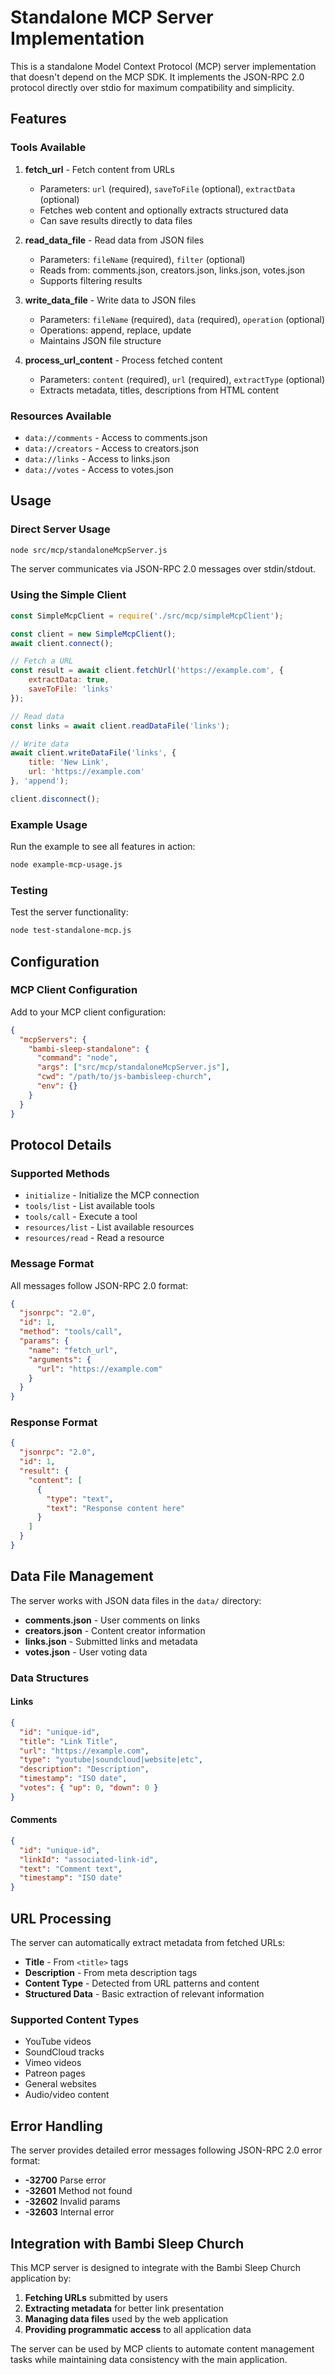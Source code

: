 # Standalone MCP Server Implementation

This is a standalone Model Context Protocol (MCP) server implementation that doesn't depend on the MCP SDK. It implements the JSON-RPC 2.0 protocol directly over stdio for maximum compatibility and simplicity.

## Features

### Tools Available

1. **fetch_url** - Fetch content from URLs
   - Parameters: `url` (required), `saveToFile` (optional), `extractData` (optional)
   - Fetches web content and optionally extracts structured data
   - Can save results directly to data files

2. **read_data_file** - Read data from JSON files
   - Parameters: `fileName` (required), `filter` (optional)
   - Reads from: comments.json, creators.json, links.json, votes.json
   - Supports filtering results

3. **write_data_file** - Write data to JSON files
   - Parameters: `fileName` (required), `data` (required), `operation` (optional)
   - Operations: append, replace, update
   - Maintains JSON file structure

4. **process_url_content** - Process fetched content
   - Parameters: `content` (required), `url` (required), `extractType` (optional)
   - Extracts metadata, titles, descriptions from HTML content

### Resources Available

- `data://comments` - Access to comments.json
- `data://creators` - Access to creators.json  
- `data://links` - Access to links.json
- `data://votes` - Access to votes.json

## Usage

### Direct Server Usage

```bash
node src/mcp/standaloneMcpServer.js
```

The server communicates via JSON-RPC 2.0 messages over stdin/stdout.

### Using the Simple Client

```javascript
const SimpleMcpClient = require('./src/mcp/simpleMcpClient');

const client = new SimpleMcpClient();
await client.connect();

// Fetch a URL
const result = await client.fetchUrl('https://example.com', {
    extractData: true,
    saveToFile: 'links'
});

// Read data
const links = await client.readDataFile('links');

// Write data
await client.writeDataFile('links', {
    title: 'New Link',
    url: 'https://example.com'
}, 'append');

client.disconnect();
```

### Example Usage

Run the example to see all features in action:

```bash
node example-mcp-usage.js
```

### Testing

Test the server functionality:

```bash
node test-standalone-mcp.js
```

## Configuration

### MCP Client Configuration

Add to your MCP client configuration:

```json
{
  "mcpServers": {
    "bambi-sleep-standalone": {
      "command": "node",
      "args": ["src/mcp/standaloneMcpServer.js"],
      "cwd": "/path/to/js-bambisleep-church",
      "env": {}
    }
  }
}
```

## Protocol Details

### Supported Methods

- `initialize` - Initialize the MCP connection
- `tools/list` - List available tools
- `tools/call` - Execute a tool
- `resources/list` - List available resources
- `resources/read` - Read a resource

### Message Format

All messages follow JSON-RPC 2.0 format:

```json
{
  "jsonrpc": "2.0",
  "id": 1,
  "method": "tools/call",
  "params": {
    "name": "fetch_url",
    "arguments": {
      "url": "https://example.com"
    }
  }
}
```

### Response Format

```json
{
  "jsonrpc": "2.0",
  "id": 1,
  "result": {
    "content": [
      {
        "type": "text",
        "text": "Response content here"
      }
    ]
  }
}
```

## Data File Management

The server works with JSON data files in the `data/` directory:

- **comments.json** - User comments on links
- **creators.json** - Content creator information
- **links.json** - Submitted links and metadata
- **votes.json** - User voting data

### Data Structures

#### Links
```json
{
  "id": "unique-id",
  "title": "Link Title",
  "url": "https://example.com",
  "type": "youtube|soundcloud|website|etc",
  "description": "Description",
  "timestamp": "ISO date",
  "votes": { "up": 0, "down": 0 }
}
```

#### Comments
```json
{
  "id": "unique-id",
  "linkId": "associated-link-id",
  "text": "Comment text",
  "timestamp": "ISO date"
}
```

## URL Processing

The server can automatically extract metadata from fetched URLs:

- **Title** - From `<title>` tags
- **Description** - From meta description tags
- **Content Type** - Detected from URL patterns and content
- **Structured Data** - Basic extraction of relevant information

### Supported Content Types

- YouTube videos
- SoundCloud tracks
- Vimeo videos
- Patreon pages
- General websites
- Audio/video content

## Error Handling

The server provides detailed error messages following JSON-RPC 2.0 error format:

- **-32700** Parse error
- **-32601** Method not found
- **-32602** Invalid params
- **-32603** Internal error

## Integration with Bambi Sleep Church

This MCP server is designed to integrate with the Bambi Sleep Church application by:

1. **Fetching URLs** submitted by users
2. **Extracting metadata** for better link presentation
3. **Managing data files** used by the web application
4. **Providing programmatic access** to all application data

The server can be used by MCP clients to automate content management tasks while maintaining data consistency with the main application.
